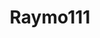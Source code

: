 ---
title: Raymo111
github: https://github.com/Raymo111
mode: dark
transition: 3s
archetype:
  - Little Bit of Everything
---
